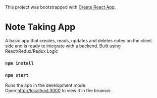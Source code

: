 This project was bootstrapped with [Create React App](https://github.com/facebook/create-react-app).

# Note Taking App

A basic app that creates, reads, updates and deletes notes on the client side and is ready to integrate with a backend.
Built using React/Redux/Redux Logic

### `npm install`

### `npm start`

Runs the app in the development mode.<br>
Open [http://localhost:3000](http://localhost:3000) to view it in the browser.

